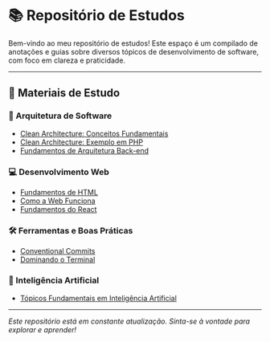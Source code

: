 # 📚 Repositório de Estudos

Bem-vindo ao meu repositório de estudos! Este espaço é um compilado de anotações e guias sobre diversos tópicos de desenvolvimento de software, com foco em clareza e praticidade.

---

## 📖 Materiais de Estudo

### 🧠 Arquitetura de Software

*   [Clean Architecture: Conceitos Fundamentais](./material-de-estudo/clean-architecture.md)
*   [Clean Architecture: Exemplo em PHP](./material-de-estudo/clean-architecture-php.md)
*   [Fundamentos de Arquitetura Back-end](./material-de-estudo/fundamentos-arquitetura-back-end.md)

### 💻 Desenvolvimento Web

*   [Fundamentos de HTML](./material-de-estudo/fundamentos-html.md)
*   [Como a Web Funciona](./material-de-estudo/como-a-web-funciona.md)
*   [Fundamentos do React](./material-de-estudo/fundamentos-do-react.md)

### 🛠️ Ferramentas e Boas Práticas

*   [Conventional Commits](./material-de-estudo/conventional-commits.md)
*   [Dominando o Terminal](./material-de-estudo/dominando-o-terminal.md)

### 🤖 Inteligência Artificial

*   [Tópicos Fundamentais em Inteligência Artificial](./material-de-estudo/topicos-fundamentais-em-inteligencia-artificial.md)

---

*Este repositório está em constante atualização. Sinta-se à vontade para explorar e aprender!*